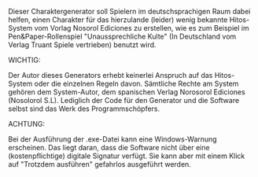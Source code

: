 Dieser Charaktergenerator soll Spielern im deutschsprachigen Raum dabei helfen, einen Charakter für das hierzulande (leider) wenig bekannte Hitos-System vom Vorlag Nosorol Ediciones zu erstellen, wie es zum Beispiel im Pen&Paper-Rollenspiel "Unaussprechliche Kulte" (In Deutschland vom Verlag Truant Spiele vertrieben) benutzt wird.

WICHTIG:

Der Autor dieses Generators erhebt keinerlei Anspruch auf das Hitos-System oder die einzelnen Regeln davon. Sämtliche Rechte am System gehören dem System-Autor, dem spanischen Verlag Norosorol Ediciones (Nosolorol S.L).
Lediglich der Code für den Generator und die Software selbst sind das Werk des Programmschöpfers.

ACHTUNG:

Bei der Ausführung der .exe-Datei kann eine Windows-Warnung erscheinen. Das liegt daran, dass die Software nicht über eine (kostenpflichtige) digitale Signatur verfügt. Sie kann aber mit einem Klick auf "Trotzdem ausführen" gefahrlos ausgeführt werden.